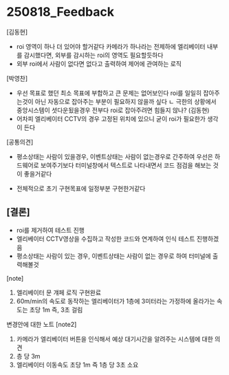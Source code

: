 # 250818_Feedback

[김동현]
- roi 영역이 하나 더 있어야 할거같다 카메라가 하나라는 전제하에 엘리베이터 내부를 감시했다면, 외부를 감시하는 roi의 영역도 필요할듯하다
- 외부 roi에서 사람이 없다면 없다고 출력하여 제어에 관여하는 로직

[박영찬]
- 우선 목표로 했던 최소 목표에 부합하고 큰 문제는 없어보인다
roi를 일일히 잡아주는것이 아닌 자동으로 잡아주는 부분이 필요하지 않을까 싶다
    ㄴ 극한의 상황에서 중앙시스템이 셧다운됬을경우 전부다 roi로 잡아주려면 힘들지 않나? (김동현)
- 어차피 엘리베이터 CCTV의 경우 고정된 위치에 있으니 굳이 roi가 필요한가 생각이 든다

[공통의견]
- 평소상태는 사람이 있을경우, 이벤트상태는 사람이 없는경우로 간주하여 우선은 하드웨어로 보여주기보다 터미널창에서 텍스트로 나타내면서 코드 점검을 해보는 것이 좋을거같다

- 전체적으로 초기 구현목표에 일정부분 구현한거같다

[결론]
------------------------------------------------
- roi를 제거하여 테스트 진행
- 엘리베이터 CCTV영상을 수집하고 작성한 코드와 연계하여 인식 테스트 진행하겠음
- 평소상태는 사람이 있는 경우, 이벤트상태는 사람이 없는 경우로 하여 터미널에 출력해볼것


[note]
1. 엘리베이터 문 걔페 로직 구현완료
2. 60m/min의 속도로 동작하는 엘리베이터가 1층에 3미터라는 가정하에 올라가는 속도는 초당 1m 즉, 3초 걸림


변경안에 대한 노트
[note2]
1. 카메라가 엘리베이터 버튼을 인식해서 예상 대기시간을 알려주는 시스템에 대한 의견
2. 층 당 3m
4. 엘리베이터 이동속도 초당 1m 즉 1층 당 3초 소요

